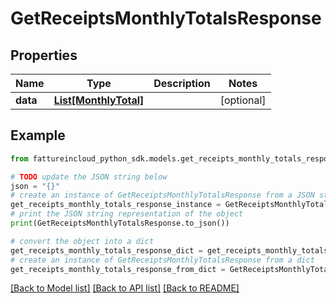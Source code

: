 # GetReceiptsMonthlyTotalsResponse



## Properties

Name | Type | Description | Notes
------------ | ------------- | ------------- | -------------
**data** | [**List[MonthlyTotal]**](MonthlyTotal.md) |  | [optional] 

## Example

```python
from fattureincloud_python_sdk.models.get_receipts_monthly_totals_response import GetReceiptsMonthlyTotalsResponse

# TODO update the JSON string below
json = "{}"
# create an instance of GetReceiptsMonthlyTotalsResponse from a JSON string
get_receipts_monthly_totals_response_instance = GetReceiptsMonthlyTotalsResponse.from_json(json)
# print the JSON string representation of the object
print(GetReceiptsMonthlyTotalsResponse.to_json())

# convert the object into a dict
get_receipts_monthly_totals_response_dict = get_receipts_monthly_totals_response_instance.to_dict()
# create an instance of GetReceiptsMonthlyTotalsResponse from a dict
get_receipts_monthly_totals_response_from_dict = GetReceiptsMonthlyTotalsResponse.from_dict(get_receipts_monthly_totals_response_dict)
```
[[Back to Model list]](../README.md#documentation-for-models) [[Back to API list]](../README.md#documentation-for-api-endpoints) [[Back to README]](../README.md)


